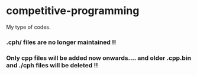 # competitive-programming
My type of codes.

### .cph/ files are no longer maintained !!
### Only cpp files will be added now onwards.... and older .cpp.bin and ./cph files will be deleted !!